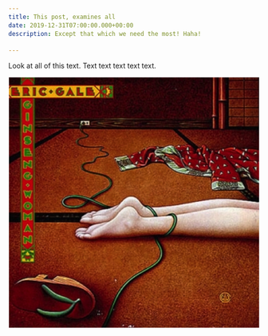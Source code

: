```yaml
---
title: This post, examines all
date: 2019-12-31T07:00:00.000+00:00
description: Except that which we need the most! Haha!

---
```

Look at all of this text. Text text text text text.

![](/content/assets/GinsengWoman.png)